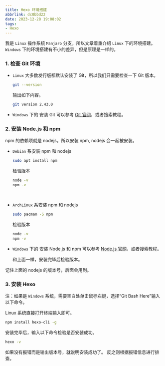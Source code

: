 ```yaml
---
title: Hexo 环境搭建
abbrlink: dc0bbd22
date: 2023-12-28 19:08:02
tags:
- Hexo
---
```


我是 `Linux` 操作系统 `Manjaro` 分支，所以文章着重介绍 `Linux` 下的环境搭建。
`Windows` 下的环境搭建有不小的差异，但是原理是一样的。

### 1. 检查 Git 环境

-  `Linux` 大多数发行版都默认安装了 Git，所以我们只需要检查一下 Git 版本。
    ```bash
    git --version
    ```
    输出如下内容。
    ```bash
    git version 2.43.0
    ```
- `Windows` 下的 安装 Git 可以参考 [Git 官网](https://git-scm.com/downloads)，或者搜索教程。

### 2. 安装 Node.js 和 npm

npm 的依赖项就是 nodejs。所以安装 npm, nodejs 会一起被安装。

-   `Debian` 系安装 npm 和 nodejs

    ```bash
    sudo apt install npm
    ```
    检验版本
    ```bash
    node -v
    npm -v
    ```

<br>

-   `ArchLinux` 系安装 npm 和 nodejs

    ```bash
    sudo pacman -S npm
    ```
    检验版本
    ```bash
    node -v
    npm -v
    ```

-   `Windows` 下的 安装 Node.js 和 npm 可以参考 [Node.js 官网](https://nodejs.org/en/download/)，或者搜索教程。

     和上面一样，安装完毕后检验版本。

记住上面的 nodejs 的版本号，后面会用到。

### 3. 安装 Hexo

注：如果是 `Windows` 系统，需要空白处单击鼠标右键，选择“Git Bash Here”输入以下命令。

Linux 系统直接打开终端输入即可。
```bash
npm install hexo-cli -g
```
安装完毕后，输入以下命令检验是否安装成功。
```bash
hexo -v
```
如果没有报错而是输出版本号，就说明安装成功了。
反之则根据报错信息进行排查。

